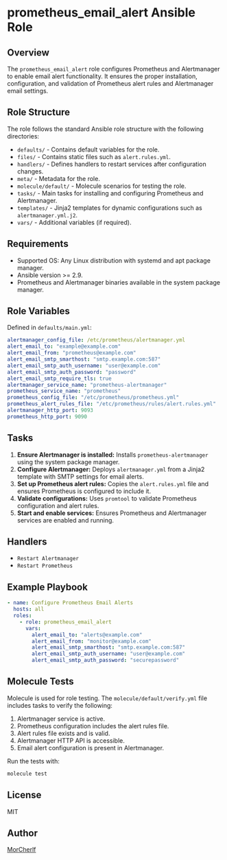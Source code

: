 # prometheus_email_alert Ansible Role

## Overview
The `prometheus_email_alert` role configures Prometheus and Alertmanager to enable email alert functionality. It ensures the proper installation, configuration, and validation of Prometheus alert rules and Alertmanager email settings.

## Role Structure
The role follows the standard Ansible role structure with the following directories:

- `defaults/` - Contains default variables for the role.
- `files/` - Contains static files such as `alert.rules.yml`.
- `handlers/` - Defines handlers to restart services after configuration changes.
- `meta/` - Metadata for the role.
- `molecule/default/` - Molecule scenarios for testing the role.
- `tasks/` - Main tasks for installing and configuring Prometheus and Alertmanager.
- `templates/` - Jinja2 templates for dynamic configurations such as `alertmanager.yml.j2`.
- `vars/` - Additional variables (if required).

## Requirements
- Supported OS: Any Linux distribution with systemd and apt package manager.
- Ansible version >= 2.9.
- Prometheus and Alertmanager binaries available in the system package manager.

## Role Variables
Defined in `defaults/main.yml`:

```yaml
alertmanager_config_file: /etc/prometheus/alertmanager.yml
alert_email_to: "example@example.com"
alert_email_from: "prometheus@example.com"
alert_email_smtp_smarthost: "smtp.example.com:587"
alert_email_smtp_auth_username: "user@example.com"
alert_email_smtp_auth_password: "password"
alert_email_smtp_require_tls: true
alertmanager_service_name: "prometheus-alertmanager"
prometheus_service_name: "prometheus"
prometheus_config_file: "/etc/prometheus/prometheus.yml"
prometheus_alert_rules_file: "/etc/prometheus/rules/alert.rules.yml"
alertmanager_http_port: 9093
prometheus_http_port: 9090
```

## Tasks
1. **Ensure Alertmanager is installed:** Installs `prometheus-alertmanager` using the system package manager.
2. **Configure Alertmanager:** Deploys `alertmanager.yml` from a Jinja2 template with SMTP settings for email alerts.
3. **Set up Prometheus alert rules:** Copies the `alert.rules.yml` file and ensures Prometheus is configured to include it.
4. **Validate configurations:** Uses `promtool` to validate Prometheus configuration and alert rules.
5. **Start and enable services:** Ensures Prometheus and Alertmanager services are enabled and running.

## Handlers
- `Restart Alertmanager`
- `Restart Prometheus`

## Example Playbook
```yaml
- name: Configure Prometheus Email Alerts
  hosts: all
  roles:
    - role: prometheus_email_alert
      vars:
        alert_email_to: "alerts@example.com"
        alert_email_from: "monitor@example.com"
        alert_email_smtp_smarthost: "smtp.example.com:587"
        alert_email_smtp_auth_username: "user@example.com"
        alert_email_smtp_auth_password: "securepassword"
```

## Molecule Tests
Molecule is used for role testing. The `molecule/default/verify.yml` file includes tasks to verify the following:

1. Alertmanager service is active.
2. Prometheus configuration includes the alert rules file.
3. Alert rules file exists and is valid.
4. Alertmanager HTTP API is accessible.
5. Email alert configuration is present in Alertmanager.

Run the tests with:
```bash
molecule test
```

## License

MIT

## Author

[MorCherlf](https://github.com/MorCherlf)
